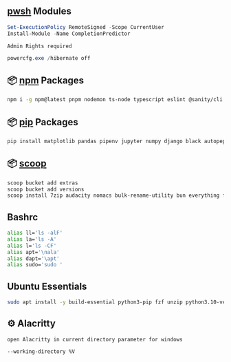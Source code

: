 

## [pwsh](https://learn.microsoft.com/en-us/powershell/scripting/install/installing-powershell-on-windows?view=powershell-7.3#winget) Modules

```ps1
Set-ExecutionPolicy RemoteSigned -Scope CurrentUser
Install-Module -Name CompletionPredictor
```
`Admin Rights required`
```ps1
powercfg.exe /hibernate off
```

## 📦 [npm](https://www.npmjs.com/) Packages

```bash
npm i -g npm@latest pnpm nodemon ts-node typescript eslint @sanity/cli neovim prettier bash-language-server dockerfile-language-server-nodejs vscode-langservers-extracted typescript-language-server tree-sitter-cli svelte-language-server
```
## 📦 [pip](https://pypi.org/) Packages
```bash
pip install matplotlib pandas pipenv jupyter numpy django black autopep8 jedi pynvim python-lsp-server scikit-learn seaborn requests pillow gdtoolkit
```

## 📦 [scoop](https://scoop.sh/)

```bash
scoop bucket add extras
scoop bucket add versions
scoop install 7zip audacity nomacs bulk-rename-utility bun everything ffmpeg naps2 obs-studio pureref starship xnconvert 
```

## Bashrc
```bash
alias ll='ls -alF'
alias la='ls -A'
alias l='ls -CF'
alias apt='\nala'
alias dapt='\apt'
alias sudo='sudo '
```
## Ubuntu Essentials
```bash
sudo apt install -y build-essential python3-pip fzf unzip python3.10-venv
```

## ⚙ Alacritty
`open Alacritty in current directory parameter for windows`
```bash
--working-directory %V
```

